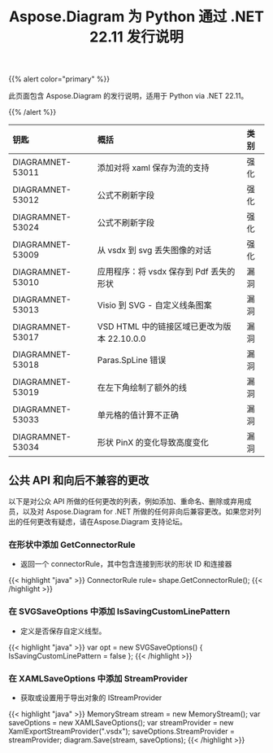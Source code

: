 ﻿---
title: Aspose.Diagram 为 Python 通过 .NET 22.11 发行说明
type: docs
weight: 16
url: /zh/python-net/aspose-diagram-for-python-via-net-22-11-release-notes/
---
{{% alert color="primary" %}} 

此页面包含 Aspose.Diagram 的发行说明，适用于 Python via .NET 22.11。

{{% /alert %}} 

|**钥匙**|**概括**|**类别**|
|:- |:- |:- |
|DIAGRAMNET-53011|添加对将 xaml 保存为流的支持|强化|
|DIAGRAMNET-53012|公式不刷新字段|强化|
|DIAGRAMNET-53024|公式不刷新字段|强化|
|DIAGRAMNET-53009|从 vsdx 到 svg 丢失图像的对话|强化|
|DIAGRAMNET-53010|应用程序：将 vsdx 保存到 Pdf 丢失的形状|漏洞|
|DIAGRAMNET-53013|Visio 到 SVG - 自定义线条图案|漏洞|
|DIAGRAMNET-53017|VSD HTML 中的链接区域已更改为版本 22.10.0.0|漏洞|
|DIAGRAMNET-53018|Paras.SpLine 错误|漏洞|
|DIAGRAMNET-53019|在左下角绘制了额外的线|漏洞|
|DIAGRAMNET-53033|单元格的值计算不正确|漏洞|
|DIAGRAMNET-53034|形状 PinX 的变化导致高度变化|漏洞|

## **公共 API 和向后不兼容的更改**
以下是对公众 API 所做的任何更改的列表，例如添加、重命名、删除或弃用成员，以及对 Aspose.Diagram for .NET 所做的任何非向后兼容更改。如果您对列出的任何更改有疑虑，请在Aspose.Diagram 支持论坛。

### **在形状中添加 GetConnectorRule**
- 返回一个 connectorRule，其中包含连接到形状的形状 ID 和连接器

{{< highlight "java" >}}
ConnectorRule rule= shape.GetConnectorRule();
{{< /highlight >}}

### **在 SVGSaveOptions 中添加 IsSavingCustomLinePattern**
- 定义是否保存自定义线型。

{{< highlight "java" >}}
var opt = new SVGSaveOptions()
{
     IsSavingCustomLinePattern = false
};
{{< /highlight >}}

### **在 XAMLSaveOptions 中添加 StreamProvider**
- 获取或设置用于导出对象的 IStreamProvider

{{< highlight "java" >}}
MemoryStream stream = new MemoryStream();
var saveOptions = new XAMLSaveOptions();
var streamProvider = new XamlExportStreamProvider(".vsdx");
saveOptions.StreamProvider = streamProvider;
diagram.Save(stream, saveOptions);
{{< /highlight >}}